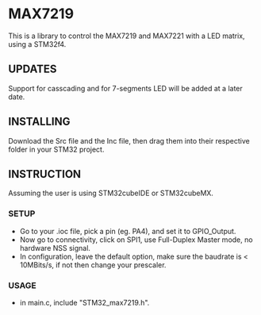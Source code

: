 **MAX7219** 
===
This is a library to control the MAX7219 and MAX7221 with a LED matrix, using a STM32f4. 

**UPDATES** 
-------
Support for casscading and for 7-segments LED will be added at a later date.

**INSTALLING** 
-------
Download the Src file and the Inc file, then drag them into their respective folder in your STM32 project.

**INSTRUCTION**
-------
Assuming the user is using STM32cubeIDE or STM32cubeMX. 
### **SETUP** 
- Go to your .ioc file, pick a pin (eg. PA4), and set it to GPIO_Output. 
- Now go to connectivity, click on SPI1, use Full-Duplex Master mode, no hardware NSS signal. 
- In configuration, leave the default option, make sure the baudrate is < 10MBits/s, if not then change your prescaler. 
### **USAGE**
- in main.c, include "STM32_max7219.h".
